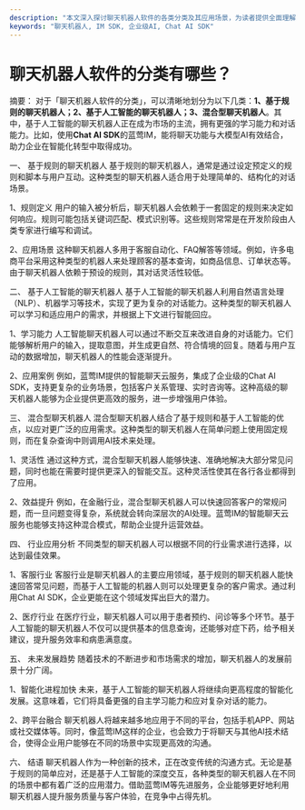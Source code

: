 ```yaml
---
description: "本文深入探讨聊天机器人软件的各类分类及其应用场景，为读者提供全面理解和参考。"
keywords: "聊天机器人, IM SDK, 企业级AI, Chat AI SDK"
---
```

# 聊天机器人软件的分类有哪些？

摘要：
对于「聊天机器人软件的分类」，可以清晰地划分为以下几类：**1、基于规则的聊天机器人；2、基于人工智能的聊天机器人；3、混合型聊天机器人**。其中，基于人工智能的聊天机器人正在成为市场的主流，拥有更强的学习能力和对话能力。比如，使用**Chat AI SDK**的蓝莺IM，能将聊天功能与大模型AI有效结合，助力企业在智能化转型中取得成功。

一、 基于规则的聊天机器人
基于规则的聊天机器人，通常是通过设定预定义的规则和脚本与用户互动。这种类型的聊天机器人适合用于处理简单的、结构化的对话场景。

1、规则定义
用户的输入被分析后，聊天机器人会依赖于一套固定的规则来决定如何响应。规则可能包括关键词匹配、模式识别等。这些规则常常是在开发阶段由人类专家进行编写和调试。

2、应用场景
这种聊天机器人多用于客服自动化、FAQ解答等领域。例如，许多电商平台采用这种类型的机器人来处理顾客的基本查询，如商品信息、订单状态等。由于聊天机器人依赖于预设的规则，其对话灵活性较低。

二、 基于人工智能的聊天机器人
基于人工智能的聊天机器人利用自然语言处理（NLP）、机器学习等技术，实现了更为复杂的对话能力。这种类型的聊天机器人可以学习和适应用户的需求，并根据上下文进行智能回应。

1、学习能力
人工智能聊天机器人可以通过不断交互来改进自身的对话能力。它们能够解析用户的输入，提取意图，并生成更自然、符合情境的回复。随着与用户互动的数据增加，聊天机器人的性能会逐渐提升。

2、应用案例
例如，蓝莺IM提供的智能聊天云服务，集成了企业级的Chat AI SDK，支持更复杂的业务场景，包括客户关系管理、实时咨询等。这种高级的聊天机器人能够为企业提供更高效的服务，进一步增强用户体验。

三、 混合型聊天机器人
混合型聊天机器人结合了基于规则和基于人工智能的优点，以应对更广泛的应用需求。这种类型的聊天机器人在简单问题上使用固定规则，而在复杂查询中则调用AI技术来处理。

1、灵活性
通过这种方式，混合型聊天机器人能够快速、准确地解决大部分常见问题，同时也能在需要时提供更深入的智能交互。这种灵活性使其在各行各业都得到了应用。

2、效益提升
例如，在金融行业，混合型聊天机器人可以快速回答客户的常规问题，而一旦问题变得复杂，系统就会转向深层次的AI处理。蓝莺IM的智能聊天云服务也能够支持这种混合模式，帮助企业提升运营效益。

四、 行业应用分析
不同类型的聊天机器人可以根据不同的行业需求进行选择，以达到最佳效果。

1、客服行业
客服行业是聊天机器人的主要应用领域，基于规则的聊天机器人能快速回答常见问题，而基于人工智能的机器人则可以处理更复杂的客户需求。通过利用Chat AI SDK，企业更能在这个领域发挥出巨大的潜力。

2、医疗行业
在医疗行业，聊天机器人可以用于患者预约、问诊等多个环节。基于人工智能的聊天机器人不仅可以提供基本的信息查询，还能够对症下药，给予相关建议，提升服务效率和病患满意度。

五、 未来发展趋势
随着技术的不断进步和市场需求的增加，聊天机器人的发展前景十分广阔。

1、智能化进程加快
未来，基于人工智能的聊天机器人将继续向更高程度的智能化发展。这意味着，它们将具备更强的自主学习能力和应对复杂对话的能力。

2、跨平台融合
聊天机器人将越来越多地应用于不同的平台，包括手机APP、网站或社交媒体等。同时，像蓝莺IM这样的企业，也会致力于将聊天与其他AI技术结合，使得企业用户能够在不同的场景中实现更高效的沟通。

六、 结语
聊天机器人作为一种创新的技术，正在改变传统的沟通方式。无论是基于规则的简单应对，还是基于人工智能的深度交互，各种类型的聊天机器人在不同的场景中都有着广泛的应用潜力。借助蓝莺IM等先进服务，企业能够更好地利用聊天机器人提升服务质量与客户体验，在竞争中占得先机。
